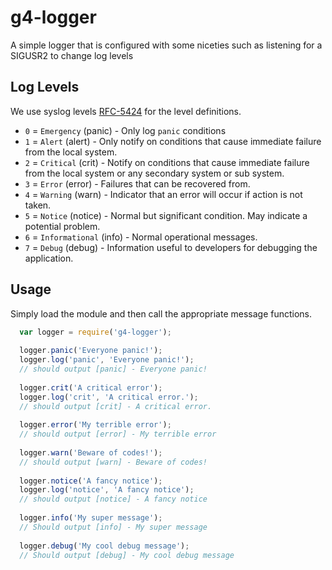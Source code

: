g4-logger
=========

A simple logger that is configured with some niceties such as listening for a SIGUSR2 to change log levels

Log Levels
----------
We use syslog levels [RFC-5424](http://tools.ietf.org/html/rfc5424) for the level definitions.

* `0` = `Emergency` (panic) - Only log `panic` conditions
* `1` = `Alert` (alert) - Only notify on conditions that cause immediate failure from the local system.
* `2` = `Critical` (crit) - Notify on conditions that cause immediate failure from the local system or
                            any secondary system or sub system.
* `3` = `Error` (error) - Failures that can be recovered from.
* `4` = `Warning` (warn) - Indicator that an error will occur if action is not taken.
* `5` = `Notice` (notice) - Normal but significant condition. May indicate a potential problem.
* `6` = `Informational` (info) - Normal operational messages.
* `7` = `Debug` (debug) - Information useful to developers for debugging the application.

Usage
-----
Simply load the module and then call the appropriate message functions.
```javascript
  var logger = require('g4-logger');
  
  logger.panic('Everyone panic!');
  logger.log('panic', 'Everyone panic!');
  // should output [panic] - Everyone panic!
  
  logger.crit('A critical error');
  logger.log('crit', 'A critical error.');
  // should output [crit] - A critical error.
   
  logger.error('My terrible error');
  // should output [error] - My terrible error
  
  logger.warn('Beware of codes!');
  // should output [warn] - Beware of codes!
  
  logger.notice('A fancy notice');
  logger.log('notice', 'A fancy notice');
  // should output [notice] - A fancy notice
  
  logger.info('My super message');
  // Should output [info] - My super message
  
  logger.debug('My cool debug message');
  // Should output [debug] - My cool debug message
  
```